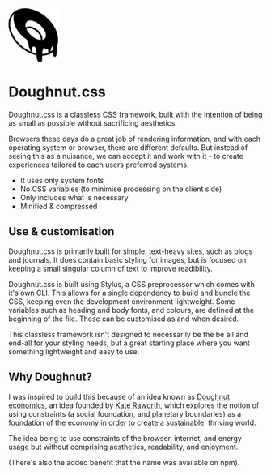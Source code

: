 <img src="https://github.com/kerimhudson/doughnut.css/raw/main/donut.png" width="100" alt="Doughnut.css" />

# Doughnut.css

Doughnut.css is a classless CSS framework, built with the intention of being as small as possible without sacrificing aesthetics.

Browsers these days do a great job of rendering information, and with each operating system or browser, there are different defaults. But instead of seeing this as a nuisance, we can accept it and work with it - to create experiences tailored to each users preferred systems.

- It uses only system fonts
- No CSS variables (to minimise processing on the client side)
- Only includes what is necessary
- Minified & compressed

## Use & customisation

Doughnut.css is primarily built for simple, text-heavy sites, such as blogs and journals. It does contain basic styling for images, but is focused on keeping a small singular column of text to improve readibility.

Doughnut.css is built using Stylus, a CSS preprocessor which comes with it's own CLI. This allows for a single dependency to build and bundle the CSS, keeping even the development environment lightweight. Some variables such as heading and body fonts, and colours, are defined at the beginning of the file. These can be customised as and when desired.

This classless framework isn't designed to necessarily be the be all and end-all for your styling needs, but a great starting place where you want something lightweight and easy to use.

## Why Doughnut?

I was inspired to build this because of an idea known as [Doughnut economics](https://www.kateraworth.com/doughnut/), an idea founded by [Kate Raworth](https://www.kateraworth.com/), which explores the notion of using constraints (a social foundation, and planetary boundaries) as a foundation of the economy in order to create a sustainable, thriving world.

The idea being to use constraints of the browser, internet, and energy usage but without comprising aesthetics, readability, and enjoyment.

(There's also the added benefit that the name was available on npm).
